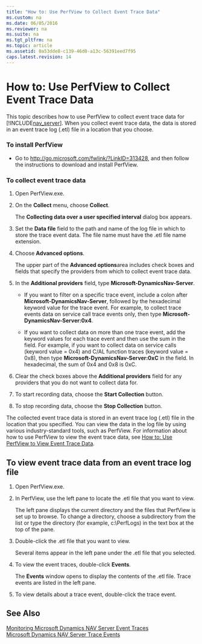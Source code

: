 ```yaml
---
title: "How to: Use PerfView to Collect Event Trace Data"
ms.custom: na
ms.date: 06/05/2016
ms.reviewer: na
ms.suite: na
ms.tgt_pltfrm: na
ms.topic: article
ms.assetid: 0a53dde8-c139-46d0-a13c-56391eed7f95
caps.latest.revision: 14
---
```

# How to: Use PerfView to Collect Event Trace Data
This topic describes how to use PerfView to collect event trace data for [!INCLUDE[nav_server](../dynamics-nav/includes/nav_server_md.md)]. When you collect event trace data, the data is stored in an event trace log \(.etl\) file in a location that you choose.  
  
### To install PerfView  
  
-   Go to [http:\/\/go.microsoft.com\/fwlink\/?LinkID\=313428](http://go.microsoft.com/fwlink/?LinkID=313428), and then follow the instructions to download and install PerfView.  
  
### To collect event trace data  
  
1.  Open PerfView.exe.  
  
2.  On the **Collect** menu, choose **Collect**.  
  
     The **Collecting data over a user specified interval** dialog box appears.  
  
3.  Set the **Data file** field to the path and name of the log file in which to store the trace event data. The file name must have the .etl file name extension.  
  
4.  Choose **Advanced options**.  
  
     The upper part of the **Advanced options**area includes check boxes and fields that specify the providers from which to collect event trace data.  
  
5.  In the **Additional providers** field, type **Microsoft\-DynamicsNav\-Server**.  
  
    -   If you want to filter on a specific trace event, include a colon after **Microsoft\-DynamicsNav\-Server**, followed by the hexadecimal keyword value for the trace event. For example, to collect trace events data on service call trace events only, then type  **Microsoft\-DynamicsNav\-Server:0x4**.  
  
    -   If you want to collect data on more than one trace event, add the keyword values for each trace event and then use the sum in the field. For example, if you want to collect data on service calls \(keyword value \= 0x4\) and C\/AL function traces \(keyword value \= 0x8\), then type **Microsoft\-DynamicsNav\-Server:0xC** in the field. In hexadecimal, the sum of 0x4 and 0x8 is 0xC.  
  
6.  Clear the check boxes above the **Additional providers** field for any providers that you do not want to collect data for.  
  
7.  To start recording data, choose the **Start Collection** button.  
  
8.  To stop recording data, choose the **Stop Collection** button.  
  
 The collected event trace data is stored in an event trace log \(.etl\) file in the location that you specified. You can view the data in the log file by using various industry\-standard tools, such as PerfView. For information about how to use PerfView to view the event trace data, see [How to: Use PerfView to View Event Trace Data](../Topic/How%20to:%20Use%20PerfView%20to%20View%20Event%20Trace%20Data.md).  
  
##  <a name="ViewDataPerfView"></a> To view event trace data from an event trace log file  
  
1.  Open PerfView.exe.  
  
2.  In PerfView, use the left pane to locate the .etl file that you want to view.  
  
     The left pane displays the current directory and the files that PerfView is set up to browse. To change a directory, choose a subdirectory from the list or type the directory \(for example, c:\\PerfLogs\) in the text box at the top of the pane.  
  
3.  Double\-click the .etl file that you want to view.  
  
     Several items appear in the left pane under the .etl file that you selected.  
  
4.  To view the event traces, double\-click **Events**.  
  
     The **Events** window opens to display the contents of the .etl file. Trace events are listed in the left pane.  
  
5.  To view details about a trace event, double\-click the trace event.  
  
## See Also  
 [Monitoring Microsoft Dynamics NAV Server Event Traces](../dynamics-nav/Monitoring-Microsoft-Dynamics-NAV-Server-Event-Traces.md)   
 [Microsoft Dynamics NAV Server Trace Events](../dynamics-nav/Microsoft-Dynamics-NAV-Server-Trace-Events.md)